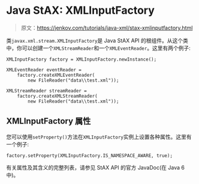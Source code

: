 # Java StAX: XMLInputFactory

> 原文：<https://jenkov.com/tutorials/java-xml/stax-xmlinputfactory.html>

类`javax.xml.stream.XMLInputFactory`是 Java StAX API 的根组件。从这个类中，你可以创建一个`XMLStreamReader`和一个`XMLEventReader`。这里有两个例子:

```
XMLInputFactory factory = XMLInputFactory.newInstance();

XMLEventReader eventReader =
    factory.createXMLEventReader(
        new FileReader("data\\test.xml"));

XMLStreamReader streamReader =
    factory.createXMLStreamReader(
        new FileReader("data\\test.xml"));

```

## XMLInputFactory 属性

您可以使用`setProperty()`方法在`XMLInputFactory`实例上设置各种属性。这里有一个例子:

```
factory.setProperty(XMLInputFactory.IS_NAMESPACE_AWARE, true);

```

有关属性及其含义的完整列表，请参见 StAX API 的官方 JavaDoc(在 Java 6 中)。